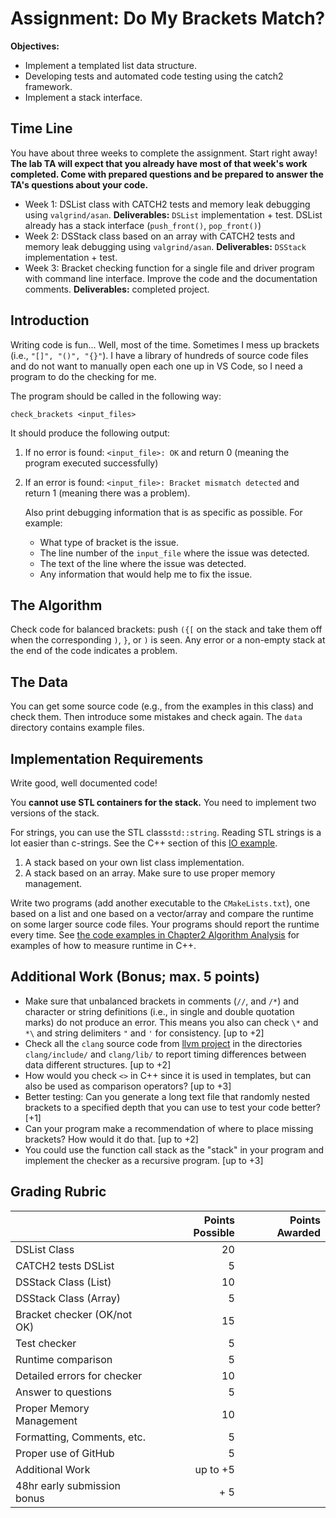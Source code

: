 # Assignment: Do My Brackets Match?

**Objectives:**

* Implement a templated list data structure.
* Developing tests and automated code testing using the catch2 framework.
* Implement a stack interface.


## Time Line 
You have about three weeks to complete the assignment. Start right away! **The lab TA will expect that you already have most of that week's work completed. Come with prepared questions and
be prepared to answer the TA's questions about your code.**

* Week 1: DSList class with CATCH2 tests and memory leak debugging using `valgrind/asan`. **Deliverables:** `DSList` implementation + test. DSList already has a stack interface (`push_front()`, `pop_front()`)
* Week 2: DSStack class based on an array with CATCH2 tests and memory leak debugging using `valgrind/asan`. **Deliverables:** `DSStack` implementation + test.
* Week 3: Bracket checking function for a single file and driver program with command line interface. Improve the code and the documentation comments. **Deliverables:** completed project.


## Introduction
Writing code is fun... Well, most of the time. Sometimes I mess up
brackets (i.e., `"[]", "()", "{}"`). 
I have a library of hundreds of
source code files and do not want to manually open each one up in VS Code,
so I need a program to do the checking for me.

The program should be called in the following way:

```
check_brackets <input_files>
```

It should produce the following output:

1. If no error is found: `<input_file>: OK` and return 0 (meaning the program executed successfully)
2. If an error is found: `<input_file>: Bracket mismatch detected` and return 1 (meaning there was a problem).

   Also print debugging information that is as specific as possible. For example:
     - What type of bracket is the issue.
     - The line number of the `input_file` where the issue was detected.
     - The text of the line where the issue was detected.
     - Any information that would help me to fix the issue.

## The Algorithm
Check code for balanced brackets: push `({[` on the stack and take them off when the corresponding `)`, `}`, or `)` is seen. Any error or a non-empty stack at the end of the code indicates a problem.

## The Data
 You can get some source code (e.g., from the examples in this class) and check them. Then introduce some mistakes and check again. The `data` directory contains example files.

## Implementation Requirements
Write good, well documented code!

You **cannot use STL containers for the stack.**
You need to implement two versions of the stack. 

For strings, you can use the STL class`std::string`. Reading STL strings is a 
lot easier than c-strings. See the C++ section of this [IO example](https://github.com/mhahsler/CS2341/blob/main/Chapter1_Programming/io/). 

1. A stack based on your own list class implementation.
2. A stack based on an array. Make sure to use proper memory management. 

Write two programs (add another executable to the `CMakeLists.txt`), one based on a list and one based on a vector/array and compare the runtime on some larger source code files. Your programs should report the runtime every time. See [the code examples in Chapter2 Algorithm Analysis](https://github.com/mhahsler/CS2341/tree/main/Chapter2_Algorithm_Analysis) for examples of how to measure runtime in C++.


## Additional Work (Bonus; max. 5 points)
* Make sure that unbalanced brackets in comments (`//`, and `/*`) and character or string definitions (i.e., in single and double quotation marks) do not produce an error. This means you also can check `\*` and `*\` and string delimiters `"` and `'` for consistency. [up to +2]
* Check all the `clang` source code from [llvm project](https://github.com/llvm/llvm-project) in the directories `clang/include/` and `clang/lib/` to report timing differences between data different structures. [up to +2]
* How would you check `<>` in C++ since it is used in templates, 
but can also be used as comparison operators? [up to +3]
* Better testing: Can you generate a long text file that randomly nested brackets to a specified depth that you can use to test your code better? [+1]
* Can your program make a recommendation of where to place missing brackets? How would it do that. [up to  +2]
* You could use the function call stack as the "stack" in your program and implement the checker as a recursive program. [up to +3] 

## Grading Rubric

|                             | Points Possible | Points Awarded |
| :------------------         | --------------: | -------------: |
| DSList Class                | 20              |                |
| CATCH2 tests DSList         |  5              |                |
| DSStack Class (List)        | 10              |                |
| DSStack Class (Array)       |  5              |                |
| Bracket checker (OK/not OK) | 15              |                |
| Test checker                |  5              |                |
| Runtime comparison          |  5              |                |
| Detailed errors for checker | 10              |                |
| Answer to questions         |  5              |                |
| Proper Memory Management    | 10              |                |
| Formatting, Comments, etc.  |  5              |                |
| Proper use of GitHub        |  5              |                |
| Additional Work             | up to +5        |                |
| 48hr early submission bonus |  + 5            |                |

